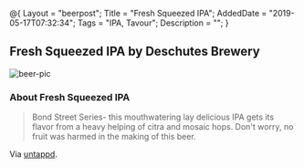 @{
 Layout = "beerpost";
 Title = "Fresh Squeezed IPA";
 AddedDate = "2019-05-17T07:32:34";
 Tags = "IPA, Tavour";
 Description = "";
 }
 

## Fresh Squeezed IPA by Deschutes Brewery

![beer-pic]

### About Fresh Squeezed IPA

> Bond Street Series- this mouthwatering lay delicious IPA gets its flavor from a heavy helping of citra and mosaic hops. Don't worry, no fruit was harmed in the making of this beer.

Via [untappd][untappd-url].

[untappd-url]: <https://untappd.com//b/deschutes-brewery-fresh-squeezed-ipa/59622>
[beer-pic]: https://jasonpowley.com/assets/img/2019-05-17-fresh-squeezed-ipa.jpeg "Fresh Squeezed IPA by Deschutes Brewery"
